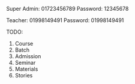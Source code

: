 Super Admin: 01723456789
Password: 12345678

Teacher: 01998149491
Password: 01998149491

TODO:
1. Course
2. Batch
3. Admission
4. Seminar
5. Materials
6. Stories